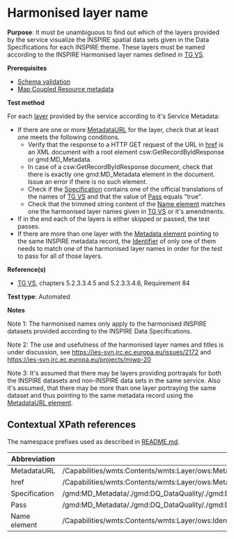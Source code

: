 # Harmonised layer name

**Purpose**: It must be unambiguous to find out which of the layers provided by the service visualize the INSPIRE spatial data sets given in the Data Specifications for each INSPIRE theme. These layers must be named according to the INSPIRE Harmonised layer names defined in [TG VS](http://inspire.ec.europa.eu/id/ats/view-service/3.11/layer-metadata/README#ref_TG_VS).

**Prerequisites**

* [Schema validation](http://inspire.ec.europa.eu/id/ats/view-service/3.11/WMTS/schema-validation)
* [Map Coupled Resource metadata](http://inspire.ec.europa.eu/id/ats/view-service/3.11/WMTS/map-coupled-resource-metadata)

**Test method**

For each [layer](#layer) provided by the service according to it's Service Metadata:

* If there are one or more [MetadataURL](#MetadataURL) for the layer, check that at least one meets the following conditions.
  * Verify that the response to a HTTP GET request of the URL in [href](#href) is an XML document with a root element csw:GetRecordByIdResponse or gmd:MD_Metadata.
  * In case of a csw:GetRecordByIdResponse document, check that there is exactly one gmd:MD_Metadata element in the document. Issue an error if there is no such element.
  * Check if the [Specification](#specification) contains one of the official translations of the names of [TG VS](http://inspire.ec.europa.eu/id/ats/view-service/3.11/WMTS/README#ref_TG_VS) and that the value of [Pass](#pass) equals "true".
  * Check that the trimmed string content of the [Name element](#name) matches one the harmonised layer names given in [TG VS](http://inspire.ec.europa.eu/id/ats/view-service/3.11/WMTS/README#ref_TG_VS) or it's amendments.
* If in the end each of the layers is either skipped or passed, the test passes.
* If there are more than one layer with the [Metadata element](#metadata) pointing to the same INSPIRE metadata record, the [Identifier](#identifier) of only one of them needs to match one of the harmonised layer names in order for the test to pass for all of those layers.

**Reference(s)**

* [TG VS](http://inspire.ec.europa.eu/id/ats/view-service/3.11/WMTS/README#ref_TG_VS), chapters 5.2.3.3.4.5 and 5.2.3.3.4.6, Requirement 84


**Test type**: Automated

**Notes**

Note 1: The harmonised names only apply to the harmonised INSPIRE datasets provided according to the INSPIRE Data Specifications.

Note 2: The use and usefulness of the harmonised layer names and titles is under discussion, see https://ies-svn.jrc.ec.europa.eu/issues/2172 and https://ies-svn.jrc.ec.europa.eu/projects/miwp-20

Note 3: It's assumed that there may be layers providing portrayals for both the INSPIRE datasets and non-INSPIRE data sets in the same service. Also it's assumed, that there may be more than one layer portraying the same dataset and thus pointing to the same metadata record using the [MetadataURL element](#metadata).

## Contextual XPath references

The namespace prefixes used as described in [README.md](http://inspire.ec.europa.eu/id/ats/view-service/3.11/WMTS/README#namespaces).

Abbreviation                                               |  XPath expression
---------------------------------------------------------- | -------------------------------------------------------------------------
MetadataURL <a name="MetadataURL"></a>   | /Capabilities/wmts:Contents/wmts:Layer/ows:Metadata
href <a name="href"></a>   | /Capabilities/wmts:Contents/wmts:Layer/ows:Metadata/@xlink:href
Specification <a name="specification"></a> |  /gmd:MD_Metadata/\./gmd:DQ_DataQuality/\./gmd:DQ_DomainConsistency/\./gmd:DQ_ConformanceResult/gmd:specification/gmd:CI_Citation/gmd:title/gco:CharacterString
Pass <a name="pass"></a> |  /gmd:MD_Metadata/\./gmd:DQ_DataQuality/\./gmd:DQ_DomainConsistency/gmd:result/gmd:DQ_ConformanceResult/gmd:pass/gco:Boolean
Name element <a name="name"></a> | /Capabilities/wmts:Contents/wmts:Layer/ows:Identifier
